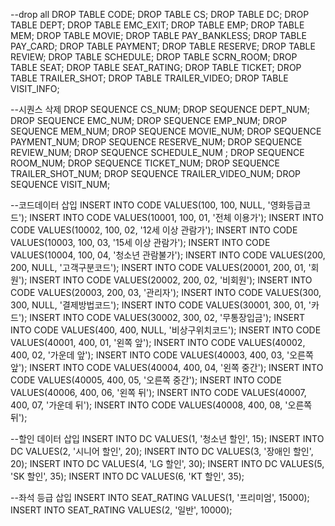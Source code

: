 --drop all
DROP TABLE CODE;
DROP TABLE CS;
DROP TABLE DC;
DROP TABLE DEPT;
DROP TABLE EMC_EXIT;
DROP TABLE EMP;
DROP TABLE MEM;
DROP TABLE MOVIE;
DROP TABLE PAY_BANKLESS;
DROP TABLE PAY_CARD;
DROP TABLE PAYMENT;
DROP TABLE RESERVE;
DROP TABLE REVIEW;
DROP TABLE SCHEDULE;
DROP TABLE SCRN_ROOM;
DROP TABLE SEAT;
DROP TABLE SEAT_RATING;
DROP TABLE TICKET;
DROP TABLE TRAILER_SHOT;
DROP TABLE TRAILER_VIDEO;
DROP TABLE VISIT_INFO;

--시퀀스 삭제
DROP SEQUENCE CS_NUM;
DROP SEQUENCE DEPT_NUM;
DROP SEQUENCE EMC_NUM;
DROP SEQUENCE EMP_NUM;
DROP SEQUENCE MEM_NUM;
DROP SEQUENCE MOVIE_NUM;
DROP SEQUENCE PAYMENT_NUM;
DROP SEQUENCE RESERVE_NUM;
DROP SEQUENCE REVIEW_NUM;
DROP SEQUENCE SCHEDULE_NUM ;
DROP SEQUENCE ROOM_NUM;
DROP SEQUENCE TICKET_NUM;
DROP SEQUENCE TRAILER_SHOT_NUM;
DROP SEQUENCE TRAILER_VIDEO_NUM;
DROP SEQUENCE VISIT_NUM;

--코드데이터 삽입
INSERT INTO CODE VALUES(100, 100, NULL, '영화등급코드');
INSERT INTO CODE VALUES(10001, 100, 01, '전체 이용가');
INSERT INTO CODE VALUES(10002, 100, 02, '12세 이상 관람가');
INSERT INTO CODE VALUES(10003, 100, 03, '15세 이상 관람가');
INSERT INTO CODE VALUES(10004, 100, 04, '청소년 관람불가');
INSERT INTO CODE VALUES(200, 200, NULL, '고객구분코드');
INSERT INTO CODE VALUES(20001, 200, 01, '회원');
INSERT INTO CODE VALUES(20002, 200, 02, '비회원');
INSERT INTO CODE VALUES(20003, 200, 03, '관리자');
INSERT INTO CODE VALUES(300, 300, NULL, '결제방법코드');
INSERT INTO CODE VALUES(30001, 300, 01, '카드');
INSERT INTO CODE VALUES(30002, 300, 02, '무통장입금');
INSERT INTO CODE VALUES(400, 400, NULL, '비상구위치코드');
INSERT INTO CODE VALUES(40001, 400, 01, '왼쪽 앞');
INSERT INTO CODE VALUES(40002, 400, 02, '가운데 앞');
INSERT INTO CODE VALUES(40003, 400, 03, '오른쪽 앞');
INSERT INTO CODE VALUES(40004, 400, 04, '왼쪽 중간');
INSERT INTO CODE VALUES(40005, 400, 05, '오른쪽 중간');
INSERT INTO CODE VALUES(40006, 400, 06, '왼쪽 뒤');
INSERT INTO CODE VALUES(40007, 400, 07, '가운데 뒤');
INSERT INTO CODE VALUES(40008, 400, 08, '오른쪽 뒤');

--할인 데이터 삽입
INSERT INTO DC VALUES(1, '청소년 할인', 15);
INSERT INTO DC VALUES(2, '시니어 할인', 20);
INSERT INTO DC VALUES(3, '장애인 할인', 20);
INSERT INTO DC VALUES(4, 'LG 할인', 30);
INSERT INTO DC VALUES(5, 'SK 할인', 35);
INSERT INTO DC VALUES(6, 'KT 할인', 35);

--좌석 등급 삽입
INSERT INTO SEAT_RATING VALUES(1, '프리미엄', 15000);
INSERT INTO SEAT_RATING VALUES(2, '일반', 10000);
